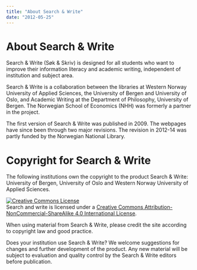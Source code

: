 ```yaml
---
title: "About Search & Write"
date: "2012-05-25"
---
```


# About Search & Write

Search & Write (Søk & Skriv) is designed for all students who want to improve their information literacy and academic writing, independent of institution and subject area.

Search & Write is a collaboration between the libraries at Western Norway University of Applied Sciences, the University of Bergen and University of Oslo, and Academic Writing at the Department of Philosophy, University of Bergen. The Norwegian School of Economics (NHH) was formerly a partner in the project. 

The first version of Search & Write was published in 2009. The webpages have since been through two major revisions. The revision in 2012-14 was partly funded by the Norwegian National Library.


# Copyright for Search & Write

The following institutions own the copyright to the product Search & Write: University of Bergen, University of Oslo and Western Norway University of Applied Sciences. 

<a rel="license" href="https://creativecommons.org/licenses/by-nc-sa/4.0/"><img alt="Creative Commons License" style="border-width:0" src="https://i.creativecommons.org/l/by-nc-sa/4.0/88x31.png" /></a><br />Search and write is licensed under a <a rel="license" href="https://creativecommons.org/licenses/by-nc-sa/4.0/">Creative Commons Attribution-NonCommercial-ShareAlike 4.0 International License</a>.

When using material from Search & Write, please credit the site according to copyright law and good practice.

Does your institution use Search & Write? We welcome suggestions for changes and further development of the product. Any new material will be subject to evaluation and quality control by the Search & Write editors before publication. 


